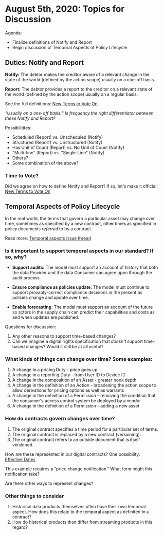# August 5th, 2020: Topics for Discussion

Agenda: 

* Finalize definitions of Notify and Report
* Begin discussion of Temporal Aspects of Policy Lifecycle

## Duties: Notify and Report

**Notify:** The debtor makes the creditor aware of a relevant change in the state of the world (defined by the action scope) usually on a one-off basis.

**Report:** The debtor provides a report to the creditor on a relevant state of the world (defined by the action scope) usually on a regular basis.

See the full definitions: [New Terms to Vote On](https://github.com/w3c/market-data-odrl-profile/blob/gh-pages/NewTerms.md#to-vote)

*"Usually on a one-off basis:" Is frequency the right differentiator between these Notify and Report?*

Possibilitites:

* Scheduled (Report) vs. Unscheduled (Notify)
* Structured (Report) vs. Unstructured (Notify)
* Has Unit of Count (Report) vs. No Unit of Count (Notify)
* "Multi-line" (Report) vs. "Single-Line" (Notify)
* Others?
* Some combination of the above?

### Time to Vote?

Did we agree on how to define Notify and Report? If so, let's make it official: [New Terms to Vote On](https://github.com/w3c/market-data-odrl-profile/blob/gh-pages/NewTerms.md#to-vote)

## Temporal Aspects of Policy Lifecycle

In the real world, the terms that govern a particular asset may change over time, sometimes as specified by a new contract, other times as specified in policy documents *referred* to by a contract.

Read more: [Temporal aspects issue thread](https://github.com/w3c/market-data-odrl-profile/issues/14)

### Is it important to support temporal aspects in our standard? If so, why?

* **Support audits:** The model must support an account of history that both the data Provider and the data Consumer can agree upon through the audit process.

* **Ensure compliance as policies update:** The model must continue to support provably-correct compliance decisions in the present as policies change and update over time.

* **Enable forecasting:** The model must support an account of the future so actors in the supply chain can predict their capabilities and costs as and when updates are published.

Questions for discussion:

1. Any other reasons to support time-based changes?
1. Can we imagine a digital rights specification that *doesn't* support time-based changes? Would it still be at all useful?

### What kinds of things can change over time? Some examples:

1. A change in a pricing Duty - price goes up
1. A change in a reporting Duty - from User ID to Device ID
1. A change in the composition of an Asset - greater book depth
1. A change in the definition of an Action - broadening the action scope to allow derivations for pricing options as well as warrants
1. A change in the definition of a Permission - removing the condition that the consumer's access control system be deployed by a vendor
1. A change in the definition of a Permission - adding a new asset

### How do contracts govern changes over time?

1. The original contract specifies a time period for a particular set of terms.
1. The original contract is replaced by a new contract (versioning).
1. The original contract refers to an outside document that is itself versioned.

How are these represented in our digital contracts? One possibility: [Effective Dates](https://github.com/w3c/market-data-odrl-profile/issues/14#issuecomment-668152057)

This example requires a "price change notification." What form might this notification take?

Are there other ways to represent changes?

### Other things to consider

1. Historical data products themselves often have their own temporal aspect. How does this relate to the temporal aspect as definited in a contract?
1. How do historical products then differ from streaming products in this regard?

